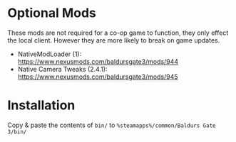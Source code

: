 # Optional Mods

These mods are not required for a co-op game to function, they only effect the local client. However they are
more likely to break on game updates.

  - NativeModLoader (1): https://www.nexusmods.com/baldursgate3/mods/944
  - Native Camera Tweaks (2.4.1): https://www.nexusmods.com/baldursgate3/mods/945

# Installation

Copy & paste the contents of `bin/` to `%steamapps%/common/Baldurs Gate 3/bin/`
